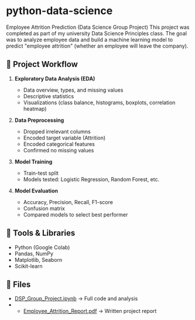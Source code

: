 # python-data-science
 Employee Attrition Prediction (Data Science Group Project)  This project was completed as part of my university Data Science Principles class.   The goal was to analyze employee data and build a machine learning model to predict "employee attrition" (whether an employee will leave the company).


## 🔹 Project Workflow
1. **Exploratory Data Analysis (EDA)**
   - Data overview, types, and missing values
   - Descriptive statistics
   - Visualizations (class balance, histograms, boxplots, correlation heatmap)

2. **Data Preprocessing**
   - Dropped irrelevant columns
   - Encoded target variable (Attrition)
   - Encoded categorical features
   - Confirmed no missing values

3. **Model Training**
   - Train-test split
   - Models tested: Logistic Regression, Random Forest, etc.

4. **Model Evaluation**
   - Accuracy, Precision, Recall, F1-score
   - Confusion matrix
   - Compared models to select best performer

## 🔹 Tools & Libraries
- Python (Google Colab)
- Pandas, NumPy
- Matplotlib, Seaborn
- Scikit-learn

## 📂 Files
- [DSP_Group_Project.ipynb](DSP_Group_Project.ipynb) → Full code and analysis
- - [Employee_Attrition_Report.pdf](Employee_Attrition_Report.pdf) → Written project report

